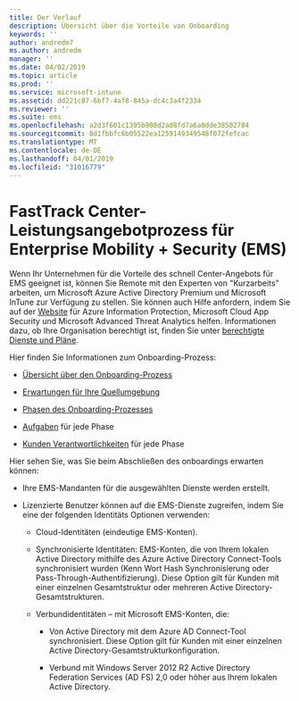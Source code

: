 ```yaml
---
title: Der Verlauf
description: Übersicht über die Vorteile von Onboarding
keywords: ''
author: andredm7
ms.author: andredm
manager: ''
ms.date: 04/02/2019
ms.topic: article
ms.prod: ''
ms.service: microsoft-intune
ms.assetid: dd221c87-6bf7-4af8-845a-dc4c3a4f2334
ms.reviewer: ''
ms.suite: ems
ms.openlocfilehash: a2d3f601c1395b908d2ad8fd7a6a0dde38502784
ms.sourcegitcommit: 8d1fbbfc6b05522ea1259149349548f072fefcac
ms.translationtype: MT
ms.contentlocale: de-DE
ms.lasthandoff: 04/01/2019
ms.locfileid: "31016779"
---
```

# <a name="fasttrack-center-benefit-process-for-enterprise-mobility--security-ems"></a>FastTrack Center-Leistungsangebotprozess für Enterprise Mobility + Security (EMS)
Wenn Ihr Unternehmen für die Vorteile des schnell Center-Angebots für EMS geeignet ist, können Sie Remote mit den Experten von "Kurzarbeits" arbeiten, um Microsoft Azure Active Directory Premium und Microsoft InTune zur Verfügung zu stellen. Sie können auch Hilfe anfordern, indem Sie auf der [Website](https://www.microsoft.com/fasttrack/microsoft-365/ems) für Azure Information Protection, Microsoft Cloud App Security und Microsoft Advanced Threat Analytics helfen. Informationen dazu, ob Ihre Organisation berechtigt ist, finden Sie unter [berechtigte Dienste und Pläne](M365-eligible-services-and-plans.md).


Hier finden Sie Informationen zum Onboarding-Prozess:

-   [Übersicht über den Onboarding-Prozess](EMS-fasttrack-benefit-overview.md)

-   [Erwartungen für Ihre Quellumgebung](EMS-source-environment-expectations.md)

-   [Phasen des Onboarding-Prozesses](EMS-onboarding-phases.md)

-   [Aufgaben](EMS-fasttrack-responsibilities.md) für jede Phase

-   [Kunden Verantwortlichkeiten](EMS-your-responsibilities.md) für jede Phase

Hier sehen Sie, was Sie beim Abschließen des onboardings erwarten können:

-   Ihre EMS-Mandanten für die ausgewählten Dienste werden erstellt.

-   Lizenzierte Benutzer können auf die EMS-Dienste zugreifen, indem Sie eine der folgenden Identitäts Optionen verwenden:

    -   Cloud-Identitäten (eindeutige EMS-Konten).

    -   Synchronisierte Identitäten: EMS-Konten, die von Ihrem lokalen Active Directory mithilfe des Azure Active Directory Connect-Tools synchronisiert wurden (Kenn Wort Hash Synchronisierung oder Pass-Through-Authentifizierung). Diese Option gilt für Kunden mit einer einzelnen Gesamtstruktur oder mehreren Active Directory-Gesamtstrukturen.

    -   Verbundidentitäten – mit Microsoft EMS-Konten, die:

        -   Von Active Directory mit dem Azure AD Connect-Tool synchronisiert. Diese Option gilt für Kunden mit einer einzelnen Active Directory-Gesamtstrukturkonfiguration.

        -   Verbund mit Windows Server 2012 R2 Active Directory Federation Services (AD FS) 2,0 oder höher aus Ihrem lokalen Active Directory.
